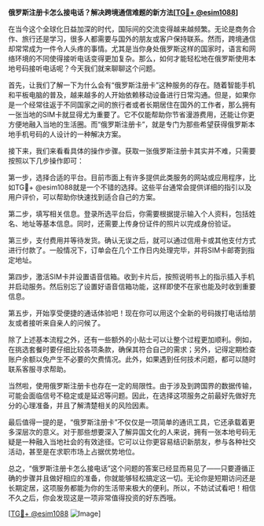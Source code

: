 **俄罗斯注册卡怎么接电话？解决跨境通信难题的新方法[[TG💪+ @esim1088](https://t.me/s/esim1088)]**

在当今这个全球化日益加深的时代，国际间的交流变得越来越频繁。无论是商务合作、旅行还是学习，很多人都需要与国外的朋友或客户保持联系。然而，跨境通信却常常成为一件令人头疼的事情。尤其是当你身处俄罗斯这样的国家时，语言和网络环境的不同使得接听电话变得更加复杂。那么，如何才能轻松地在俄罗斯使用本地号码接听电话呢？今天我们就来聊聊这个问题。

首先，让我们了解一下为什么会有“俄罗斯注册卡”这种服务的存在。随着智能手机和平板电脑的普及，越来越多的人开始依赖移动设备进行日常沟通。但是，如果你是一个经常往返于不同国家之间的旅行者或者长期居住在国外的工作者，那么拥有一张当地的SIM卡就显得尤为重要了。它不仅能帮助你节省漫游费用，还能让你更方便地融入当地的生活圈。而“俄罗斯注册卡”，就是专门为那些希望获得俄罗斯本地手机号码的人设计的一种解决方案。

接下来，我们来看看具体的操作步骤。获取一张俄罗斯注册卡其实并不难，只需要按照以下几步操作即可：

第一步，选择合适的平台。目前市面上有许多提供此类服务的网站或应用程序，比如TG💪+ @esim1088就是一个不错的选择。这些平台通常会提供详细的指引以及用户评价，可以帮助你快速找到适合自己的方案。

第二步，填写相关信息。登录所选平台后，你需要根据提示输入个人资料，包括姓名、地址等基本信息。同时，还需要上传身份证件的照片以完成身份验证。

第三步，支付费用并等待发货。确认无误之后，就可以通过信用卡或其他支付方式进行付款了。一般情况下，订单会在几个工作日内处理完毕，并将SIM卡邮寄到指定地址。

第四步，激活SIM卡并设置语音信箱。收到卡片后，按照说明书上的指示插入手机并启动服务。然后别忘了设置好语音信箱功能，这样即使不在家也能及时收到重要信息。

第五步，开始享受便捷的通话体验吧！现在你可以用这个全新的号码拨打电话给朋友或者接听来自亲人的问候了。

除了上述基本流程之外，还有一些额外的小贴士可以让整个过程更加顺利。例如，在挑选套餐时要仔细比较各项条款，确保其符合自己的需求；另外，记得定期检查账户余额以免产生不必要的欠费情况。此外，如果遇到任何技术问题，都可以随时联系客服寻求帮助。

当然啦，使用俄罗斯注册卡也存在一定的局限性。由于涉及到跨国界的数据传输，可能会面临信号不稳定或是延迟等问题。因此，在选择这项服务之前最好先做好充分的心理准备，并且了解清楚相关的风险因素。

最后值得一提的是，“俄罗斯注册卡”不仅仅是一项简单的通讯工具，它还承载着更多深层次的意义。对于那些想要深入了解异国文化的人来说，拥有一张本地号码无疑是一种融入当地社会的有效途径。它可以让你更容易结识新朋友，参与各种社交活动，甚至是在求职市场上占据优势地位。

总之，“俄罗斯注册卡怎么接电话”这个问题的答案已经显而易见了——只要遵循正确的步骤并且做好相应的准备，你就能够轻松搞定这一切。无论你是短期访问还是长期定居，这项服务都能为你的生活带来极大的便利。所以，不妨试试看吧！相信不久之后，你会发现这是一项非常值得投资的好东西哦。

[[TG💪+ @esim1088](https://t.me/s/esim1088) ![Image](https://i.postimg.cc/4NQfJmqS/Snipaste-2025-05-13-00-14-12.png)]